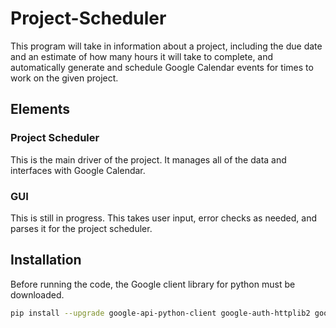 # Project-Scheduler
This program will take in information about a project, including the 
due date and an estimate of how many hours it will take to complete,
and automatically generate and schedule Google Calendar events for times to 
work on the given project.
## Elements
### Project Scheduler
This is the main driver of the project. It manages all of the data
and interfaces with Google Calendar. 
### GUI 
This is still in progress. 
This takes user input, error checks as needed, and parses it for the project 
scheduler. 
## Installation
Before running the code, the Google client library for python must be downloaded. 
```bash
pip install --upgrade google-api-python-client google-auth-httplib2 google-auth-oauthlib
```


